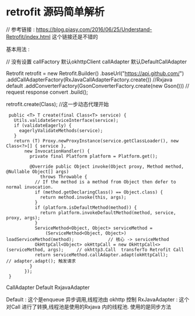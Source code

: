 # retrofit 源码简单解析

// 参考链接 : https://blog.piasy.com/2016/06/25/Understand-Retrofit/index.html   这个链接还是不错的

基本用法 :
  
  // 没有设置 callFactory  默认okhttpClient   callAdapter 默认DefaultCallAdapter 
  
   Retrofit retrofit = new Retrofit.Builder()
       .baseUrl("https://api.github.com/")
       .addCallAdapterFactory(RxJavaCallAdapterFactory.create())                   //Rxjava  default
       .addConverterFactory(GsonConverterFactory.create(new Gson()))               // request response convert
       .build();
       
       
   retrofit.create(Class);                        //这一步动态代理开始
   
     public <T> T create(final Class<T> service) {
       Utils.validateServiceInterface(service);
       if (validateEagerly) {
         eagerlyValidateMethods(service);
       }
       return (T) Proxy.newProxyInstance(service.getClassLoader(), new Class<?>[] { service },
           new InvocationHandler() {
             private final Platform platform = Platform.get();
   
             @Override public Object invoke(Object proxy, Method method, @Nullable Object[] args)
                 throws Throwable {
               // If the method is a method from Object then defer to normal invocation.
               if (method.getDeclaringClass() == Object.class) {
                 return method.invoke(this, args);
               }
               if (platform.isDefaultMethod(method)) {
                 return platform.invokeDefaultMethod(method, service, proxy, args);
               }
               ServiceMethod<Object, Object> serviceMethod =
                   (ServiceMethod<Object, Object>) loadServiceMethod(method);             // 核心 -> serviceMethod
               OkHttpCall<Object> okHttpCall = new OkHttpCall<>(serviceMethod, args);     // okhttp3.Call  transferTo Retrofit Call
               return serviceMethod.callAdapter.adapt(okHttpCall);                        // adapter.adapt(); 触发请求
             }
           });
     }
     
     
     
   CallAdapter Default  RxjavaAdapter
   
   Default : 这个是enqueue 异步调用,线程池由 okhttp 控制
   RxJavaAdapter : 这个对Call 进行了转换,线程池是使用的Rxjava 内的线程池. 使用的是同步方法